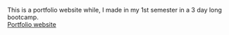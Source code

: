 This is a portfolio website while, I made in my 1st semester in a 3 day long bootcamp.<br>
<a href="https://sanskarrathore15.github.io/CSA_Bootcamp/portfolio.html#contact">Portfolio website</a>
